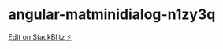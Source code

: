 # angular-matminidialog-n1zy3q

[Edit on StackBlitz ⚡️](https://stackblitz.com/edit/angular-matminidialog-n1zy3q)